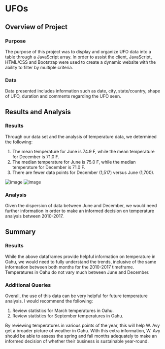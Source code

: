 # UFOs

## Overview of Project
### Purpose
The purpose of this project was to display and organize UFO data into a table through a JavaScript array. In order to assist the client, JavaScript, HTML/CSS and Bootstrap were used to create a dynamic website with the ability to filter by multiple criteria.
### Data
Data presented includes information such as date, city, state/country, shape of UFO, duration and comments regarding the UFO seen.

## Results and Analysis
### Results
Through our data set and the analysis of temperature data, we determined the following:
 1. The mean temperature for June is 74.9 F, while the mean temperature for December is 71.0 F.
 2. The median temperature for June is 75.0 F, while the median temperature for December is 71.0 F.
 3. There are fewer data points for December (1,517) versus June (1,700).

![image](https://user-images.githubusercontent.com/109991916/194367947-608492e0-75d9-472e-836e-0ecd0a42233c.png)
![image](https://user-images.githubusercontent.com/109991916/194368046-29b42082-e2b2-4a94-9fbf-f3edc30982a3.png)

### Analysis
Given the dispersion of data between June and December, we would need further information in order to make an informed decision on temperature analysis between 2010-2017.

## Summary
### Results
While the above dataframes provide helpful information on temperature in Oahu, we would need to fully understand the trends, inclusive of the same information between both months for the 2010-2017 timeframe. Temperatures in Oahu do not vary much between June and December.

### Additional Queries
Overall, the use of this data can be very helpful for future temperature analysis. I would recommend the following:
1. Review statistics for March temperatures in Oahu.
2. Review statistics for September temperatures in Oahu.

By reviewing temperatures in various points of the year, this will help W. Avy get a broader picture of weather in Oahu. With this extra information, W. Avy should be able to assess the spring and fall months adequately to make an informed decision of whether their business is sustainable year-round. 
